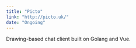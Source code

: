 ```yaml
---
title: "Picto"
link: "http://picto.uk/"
date: "Ongoing"
---
```


Drawing-based chat client built on Golang and Vue.
